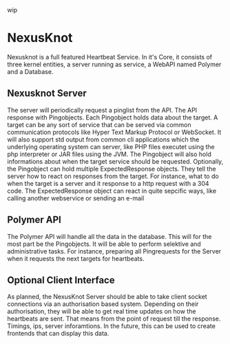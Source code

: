 wip
# NexusKnot
Nexusknot is a full featured Heartbeat Service. In it's Core, it consists of three kernel entities, a server running as service, a WebAPI named Polymer and a Database.

## Nexusknot Server
The server will periodically request a pinglist from the API. The API response with Pingobjects. Each Pingobject holds data about the target. A target can be any sort of service that can be served via common communication protocols like Hyper Text Markup Protocol or WebSocket. It will also support std output from common cli applications which the underlying operating system can server, like PHP files executet using the php interpreter or JAR files using the JVM.
The Pingobject will also hold informations about when the target service should be requested. Optionally, the Pingobject can hold multiple ExpectedResponse objects. They tell the server how to react on responses from the target. For instance, what to do when the target is a server and it response to a http request with a 304 code. The ExpectedResponse object can react in quite sepcific ways, like calling another webservice or sending an e-mail

## Polymer API
The Polymer API will handle all the data in the database. This will for the most part be the Pingobjects. It will be able to perform selektive and administrative tasks. For instance, preparing all Pingrequests for the Server when it requests the next targets for heartbeats.

## Optional Client Interface
As planned, the NexusKnot Server should be able to take client socket connections via an authorisation based system. Depending on their authorisation, they will be able to get real time updates on how the heartbeats are sent. That means from the point of request till the response. Timings, ips, server inforamtions. In the future, this can be used to create frontends that can display this data.
